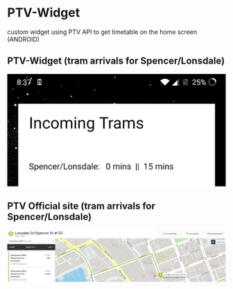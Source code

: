# PTV-Widget
custom widget using PTV API to get timetable on the home screen (ANDROID)

## PTV-Widget (tram arrivals for Spencer/Lonsdale)
<img src = https://github.com/kevCheong/PTV-Widget/blob/master/sample/ptv%20widget.jpg></img>

## PTV Official site (tram arrivals for Spencer/Lonsdale)
<img src = https://github.com/kevCheong/PTV-Widget/blob/master/sample/ptv.png></img>

